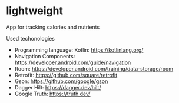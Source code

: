 # lightweight
App for tracking calories and nutrients

Used techonologies
- Programming language: Kotlin: https://kotlinlang.org/
- Navigation Components: https://developer.android.com/guide/navigation
- Room: https://developer.android.com/training/data-storage/room
- Retrofit: https://github.com/square/retrofit
- Gson: https://github.com/google/gson
- Dagger Hilt: https://dagger.dev/hilt/
- Google Truth: https://truth.dev/
